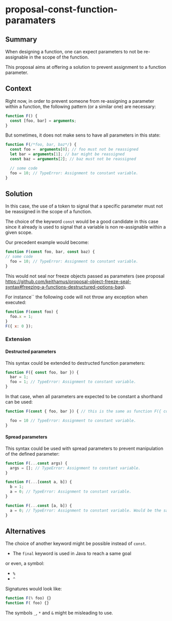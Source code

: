 # proposal-const-function-paramaters

## Summary

When designing a function, one can expect parameters to not be re-assignable in the scope of the function.

This proposal aims at offering a solution to prevent assignment to a function parameter.

## Context

Right now, in order to prevent someone from re-assigning a parameter within a function, the following pattern (or a
similar one) are necessary:

```js
function F() {
  const [foo, bar] = arguments;
}
```

But sometimes, it does not make sens to have all parameters in this state:

```js
function F(/*foo, bar, baz*/) {
  const foo =  arguments[0]; // foo must not be reassigned
  let bar = arguments[1]; // bar might be reassigned
  const baz = arguments[2]; // baz must not be reassigned

  // some code
  foo = 10; // TypeError: Assignment to constant variable.
}
```

## Solution

In this case, the use of a token to signal that a specific parameter must not be reassigned in the scope of a function.

The choice of the keyword `const` would be a good candidate in this case since it already is used to signal that a
variable is non re-assignable within a given scope.

Our precedent example would become:

```js
function F(const foo, bar, const baz) {
// some code
  foo = 10; // TypeError: Assignment to constant variable.
}
```

This would not seal nor freeze objects passed as parameters (see proposal https://github.com/keithamus/proposal-object-freeze-seal-syntax#freezing-a-functions-destructured-options-bag).

For instance`` the following code will not throw any exception when executed:
```js
function F(const foo) {
  foo.x = 1;
}
F({ x: 0 });
```
### Extension

#### Destructed parameters

This syntax could be extended to destructed function parameters:

```js
function F({ const foo, bar }) {
  bar = 1;
  foo = 1; // TypeError: Assignment to constant variable.
}
```
In that case, when all parameters are expected to be constant a shorthand can be used:

```js
function F(const { foo, bar }) { // this is the same as function F({ const foo, const bar })

  foo = 10 // TypeError: Assignment to constant variable.
}
```

#### Spread parameters

This syntax could be used with spread parameters to prevent manipulation of the defined parameter:

```js
function F(...const args) {
  args = []; // TypeError: Assignment to constant variable.
}
```

```js
function F(...[const a, b]) {
  b = 1;
  a = 0; // TypeError: Assignment to constant variable.
}
```


```js
function F(...const [a, b]) {
  a = 0; // TypeError: Assignment to constant variable. Would be the same for b
}
```



## Alternatives

The choice of another keyword might be possible instead of `const`.

* The `final` keyword is used in Java to reach a same goal

or even, a symbol:

* `%`
* `^`

Signatures would look like:
```js
function F(% foo) {}
function F( foo) {}
```

The symbols `_`, `*` and `&` might be misleading to use.



